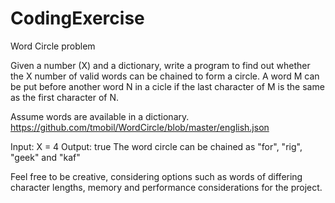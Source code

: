 # CodingExercise
Word Circle problem


Given a number (X) and a dictionary, write a program to find out whether the X number of valid words can be chained to form a circle. A word M can be put before another word N in a cicle if the last character of M is the same as the first character of N. 

Assume words are available in a dictionary.
https://github.com/tmobil/WordCircle/blob/master/english.json

Input: X = 4
Output: true 
The word circle can be chained as "for", "rig", "geek" and "kaf"

Feel free to be creative, considering options such as words of differing character lengths, memory and performance considerations for the project.      

